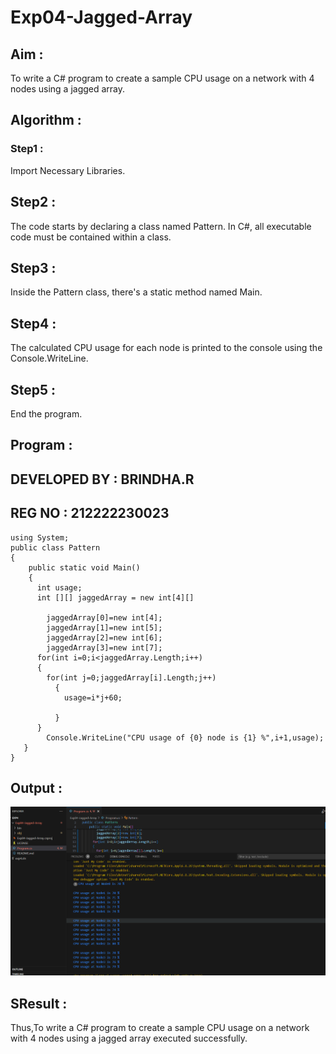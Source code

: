 # Exp04-Jagged-Array
## Aim :
To write a C# program to create a sample CPU usage on a network with 4 nodes using a jagged array.

## Algorithm :
### Step1 :
Import Necessary Libraries.

## Step2 :
The code starts by declaring a class named Pattern. In C#, all executable code must be contained within a class.

## Step3 : 
Inside the Pattern class, there's a static method named Main.

## Step4 :
The calculated CPU usage for each node is printed to the console using the Console.WriteLine.

## Step5 :
End the program.

## Program :
## DEVELOPED BY : BRINDHA.R
## REG NO : 212222230023
```
using System;
public class Pattern
{
    public static void Main()
    {
      int usage;
      int [][] jaggedArray = new int[4][]
      
        jaggedArray[0]=new int[4];
        jaggedArray[1]=new int[5];
        jaggedArray[2]=new int[6];
        jaggedArray[3]=new int[7];
      for(int i=0;i<jaggedArray.Length;i++)
      {
        for(int j=0;jaggedArray[i].Length;j++)
          {
            usage=i*j+60;
            
          }
      }
        Console.WriteLine("CPU usage of {0} node is {1} %",i+1,usage);
   }
}
```
## Output :
![](./exp%204.png)

## SResult :
Thus,To write a C# program to create a sample CPU usage on a network with 4 nodes using a jagged array executed successfully.